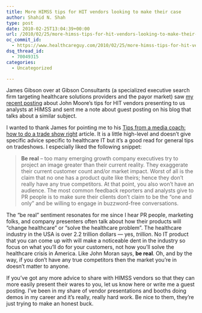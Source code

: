 ```yaml
---
title: More HIMSS tips for HIT vendors looking to make their case
author: Shahid N. Shah
type: post
date: 2010-02-25T13:04:39+00:00
url: /2010/02/25/more-himss-tips-for-hit-vendors-looking-to-make-their-case/
oc_commit_id:
  - https://www.healthcareguy.com/2010/02/25/more-himss-tips-for-hit-vendors-looking-to-make-their-case/1478770552
dsq_thread_id:
  - 70049315
categories:
  - Uncategorized

---
```

James Gibson over at Gibson Consultants (a specialized executive search firm targeting healthcare solutions providers and the payor market) saw [my recent posting][1] about John Moore&#8217;s tips for HIT vendors presenting to us analysts at HIMSS and sent me a note about guest posting on his blog that talks about a similar subject.

I wanted to thank James for pointing me to his [Tips from a media coach: how to do a trade show right][2] article. It is a little high-level and doesn&#8217;t give specific advice specific to healthcare IT but it&#8217;s a good read for general tips on tradeshows. I especially liked the following snippet:

> **Be real** – too many emerging growth company executives try to project an image greater than their current reality. They exaggerate their current customer count and/or market impact. Worst of all is the claim that no one has a product quite like theirs; hence they don’t really have any true competitors. At that point, you also won’t have an audience. The most common feedback reporters and analysts give to PR people is to make sure their clients don’t claim to be the “one and only” and be willing to engage in buzzword-free conversations. 

The &#8220;be real&#8221; sentiment resonates for me since I hear PR people, marketing folks, and company presenters often talk about how their products will &#8220;change healthcare&#8221; or &#8220;solve the healthcare problem&#8221;. The healthcare industry in the USA is over 2.2 trillion dollars &#8212; yes, _trillion_. No IT product that you can come up with will make a noticeable dent in the industry so focus on what you&#8217;ll do for your customers, not how you&#8217;ll solve the healthcare crisis in America. Like John Moran says, **be real**. Oh, and by the way, if you don&#8217;t have any true competitors then the market you&#8217;re in doesn&#8217;t matter to anyone.

If you&#8217;ve got any more advice to share with HIMSS vendors so that they can more easily present their wares to you, let us know here or write me a guest posting. I&#8217;ve been in my share of vendor presentations and booths doing demos in my career and it&#8217;s really, really hard work. Be nice to them, they&#8217;re just trying to make an honest buck.

 [1]: https://www.healthcareguy.com/2010/02/22/tips-for-hit-vendors-speaking-to-analysts-at-himss/
 [2]: http://www.gibson-consultants.com/healthcare-musings-february-2010